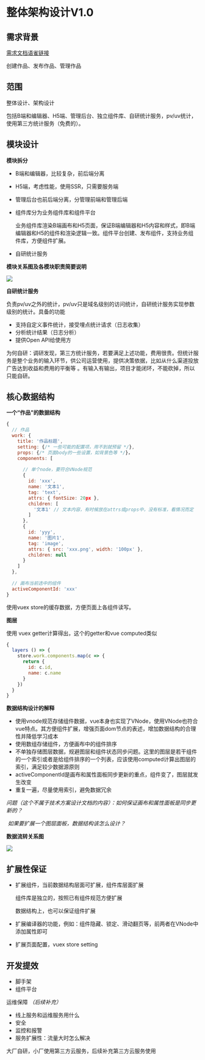 # 整体架构设计V1.0

## 需求背景

[需求文档语雀链接](https://www.yuque.com/books/share/af79538c-09eb-4ddd-bfb7-599816c233bf)

创建作品、发布作品、管理作品

## 范围

整体设计、架构设计

包括B端和编辑器、H5端、管理后台、独立组件库、自研统计服务，pv/uv统计，使用第三方统计服务（免费的）。

## 模块设计

**模块拆分**

- B端和编辑器，比较复杂，前后端分离

- H5端，考虑性能，使用SSR，只需要服务端

- 管理后台也前后端分离，分管理前端和管理后端

- 组件库分为业务组件库和组件平台

  业务组件库渲染B端画布和H5页面，保证B端编辑器和H5内容和样式，即B端编辑器和H5的组件和渲染逻辑一致。组件平台创建、发布组件，支持业务组件库，方便组件扩展。

- 自研统计服务

**模块关系图及各模块职责简要说明**

![](/Users/jolly/Desktop/imooc/students-learn-task/docs/pages/jolly_chen/images/模块设计.png)

**自研统计服务**

负责pv/uv之外的统计，pv/uv只是域名级别的访问统计，自研统计服务实现参数级别的统计。具备的功能

- 支持自定义事件统计，接受埋点统计请求（日志收集）
- 分析统计结果（日志分析）
- 提供Open API给使用方

为何自研：调研发现，第三方统计服务，若要满足上述功能，费用很贵。但统计服务是整个业务的输入环节，供公司运营使用，提供决策依据，比如从什么渠道投放广告达到收益和费用的平衡等 。有输入有输出，项目才能闭环，不能砍掉，所以只能自研。



## 核心数据结构

**一个“作品”的数据结构**

```javascript
{
  // 作品
  work: {
    title: '作品标题',
    setting: {/* 一些可能的配置项，用不到就预留 */},
    props: {/* 页面body的一些设置，如背景色等 */}，
    components: [
      
      // 单个node，要符合VNode规范
      {
        id: 'xxx',
        name: '文本1',
        tag: 'text',
        attrs: { fontSize: 20px },
        children: [
          '文本1' // 文本内容，有时候放在attrs或props中，没有标准，看情况而定
        ]
      },
      {
        id: 'yyy',
        name: '图片1',
        tag: 'image',
        attrs: { src: 'xxx.png', width: '100px' },
        children: null
      }
    ]
  },
  
  // 画布当前选中的组件
  activeComponentId: 'xxx'
}
```

使用vuex store的缓存数据，方便页面上各组件读写。

**图层**

使用 vuex getter计算得出，这个的getter和vue computed类似

```javascript
{
  layers () => {
    store.work.components.map(c => {
      return {
        id: c.id,
        name: c.name
      }
    })
  }
}
```

**数据结构设计的解释**

- 使用vnode规范存储组件数据，vue本身也实现了VNode，使用VNode也符合vue特点。其方便组件扩展，增强页面dom节点的表述，增加数据结构的合理性并降低学习成本
- 使用数组存储组件，方便画布中的组件排序
- 不单独存储图层数据，规避图层和组件状态同步问题。这里的图层是若干组件的一个索引或者是给组件排序的一个列表，应该使用computed计算出图层的索引，满足较少数据源原则
- activeComponentId是画布和属性面板同步更新的重点，组件变了，图层就发生改变
- 重复一遍，尽量使用索引，避免数据冗余

*问题（这个不属于技术方案设计文档的内容）：如何保证画布和属性面板是同步更新的？*

​			*如果要扩展一个图层面板，数据结构该怎么设计？*

**数据流转关系图**

![](/Users/jolly/Desktop/imooc/students-learn-task/docs/pages/jolly_chen/images/数据流转.png)

## 扩展性保证

- 扩展组件，当前数据结构层面可扩展，组件库层面扩展

  组件库是独立的，按照已有组件规范方便扩展

  数据结构上，也可以保证组件扩展

- 扩展编译器的功能，例如：组件隐藏、锁定、滑动翻页等，前两者在VNode中添加属性即可

- 扩展页面配置，vuex store setting

## 开发提效

- 脚手架
- 组件平台

运维保障 *（后续补充）*

- 线上服务和运维服务用什么
- 安全
- 监控和报警
- 服务扩展性：流量大时怎么解决

大厂自研，小厂使用第三方云服务，后续补充第三方云服务使用



